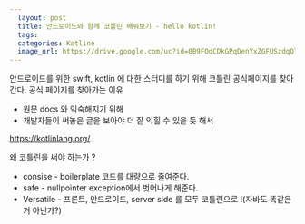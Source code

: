 ```yaml
---
  layout: post
  title: 안드로이드와 함께 코틀린 배워보기 - hello kotlin!
  tags:
  categories: Kotline
  image_url: https://drive.google.com/uc?id=0B9FQdCDkGPqDenYxZGFUSzdqQlU
---
```


안드로이드를 위한 swift, kotlin 에 대한 스터디를 하기 위해 코틀린 공식페이지를 찾아간다.
공식 페이지를 찾아가는 이유
* 원문 docs 와 익숙해지기 위해
* 개발자들이 써놓은 글을 보아야 더 잘 익힐 수 있을 듯 해서

https://kotlinlang.org/

왜 코틀린을 써야 하는가 ?
* consise - boilerplate 코드를 대량으로 줄여준다.
* safe - nullpointer exception에서 벗어나게 해준다.
* Versatile - 프론트, 안드로이드, server side 를 모두 코틀린으로 !(자바도 똑같은거 아닌가?)
